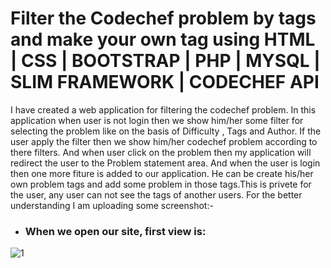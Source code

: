 # Filter the Codechef problem by tags and make your own tag using HTML | CSS | BOOTSTRAP | PHP | MYSQL | SLIM FRAMEWORK | CODECHEF API

I have created a web application for filtering the codechef problem. In this application when user is not login then we show him/her 
some filter for selecting the problem like on the basis of Difficulty , Tags and Author. If the user apply the filter then we show him/her
codechef problem according to there filters. And when user click on the problem then my application will redirect the user to the Problem statement 
area.
And when the user is login then one more fiture is added to our application. He can be create his/her own problem tags and add some problem in
those tags.This is privete for the user, any user can not see the tags of another users.
For the better understanding I am uploading some screenshot:-

- ### When we open our site, first view is:

![1](https://user-images.githubusercontent.com/44003571/100517031-f554a300-31ad-11eb-9ae5-32d944888c77.png)
